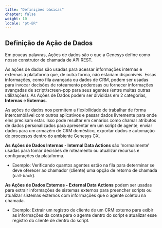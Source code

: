 ```yaml
---
title: "Definições básicas"
chapter: false
weight: 10
locale: "pt-BR"
---
```


## Definição de Ação de Dados
Em poucas palavras, Ações de dados são o que a Genesys define como nosso construtor de chamada de API REST.

As ações de dados são usadas para acessar informações internas e externas à plataforma que, de outra forma, não estariam disponíveis. Essas informações, como fila avançada ou dados de CRM, podem ser usadas para invocar decisões de roteamento poderosas ou fornecer informações avançadas de script/screen-pop para seus agentes (entre muitas outras utilizações). As Ações de Dados podem ser divididas em 2 categorias, **Internas** e **Externas**.

As ações de dados nos permitem a flexibilidade de trabalhar de forma intercambiável com outros aplicativos e passar dados livremente para onde eles precisam estar. Isso pode resultar em cenários como chamar atributos de dados personalizados para apresentar em um script de agente, enviar dados para um armazém de CRM doméstico, exportar dados e automação de processos dentro do ambiente Genesys CX.

**As Ações de Dados Internas - Internal Data Actions** são 'normalmente' usadas para tomar decisões de roteamento ou atualizar recursos e configurações da plataforma.

   * Exemplo: Verificando quantos agentes estão na fila para determinar se deve oferecer ao chamador (cliente) uma opção de retorno de chamada (call-back).

**As Ações de Dados Externos - External Data Actions** podem ser usadas para extrair informações de sistemas externos para preencher scripts ou atualizar sistemas externos com informações que o agente coletou na chamada.

  * Exemplo: Extrair um registro de cliente de um CRM externo para exibir as informações da conta para o agente dentro do script e atualizar esse registro do cliente de dentro do script.
